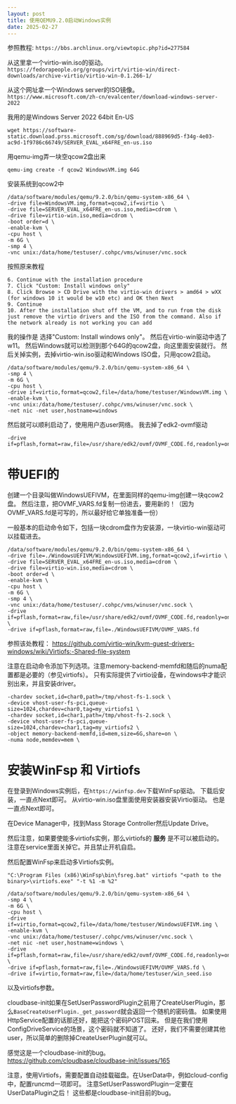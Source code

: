 ```yaml
---
layout: post
title: 使用QEMU9.2.0启动Windows实例
date: 2025-02-27
---
```


参照教程: 
`https://bbs.archlinux.org/viewtopic.php?id=277584`

从这里拿一个virtio-win.iso的驱动。
`https://fedorapeople.org/groups/virt/virtio-win/direct-downloads/archive-virtio/virtio-win-0.1.266-1/`

从这个网址拿一个Windows server的ISO镜像。
`https://www.microsoft.com/zh-cn/evalcenter/download-windows-server-2022`

我用的是Windows Server 2022 64bit En-US
```shell
wget https://software-static.download.prss.microsoft.com/sg/download/888969d5-f34g-4e03-ac9d-1f9786c66749/SERVER_EVAL_x64FRE_en-us.iso
```

用qemu-img弄一块空qcow2盘出来
```shell
qemu-img create -f qcow2 WindowsVM.img 64G
```

安装系统到qcow2中
```shell
/data/software/modules/qemu/9.2.0/bin/qemu-system-x86_64 \
-drive file=WindowsVM.img,format=qcow2,if=virtio \
-drive file=SERVER_EVAL_x64FRE_en-us.iso,media=cdrom \
-drive file=virtio-win.iso,media=cdrom \
-boot order=d \
-enable-kvm \
-cpu host \
-m 6G \
-smp 4 \
-vnc unix:/data/home/testuser/.cohpc/vms/winuser/vnc.sock
```

按照原来教程
```
6. Continue with the installation procedure
7. Click "Custom: Install windows only"
8. Click Browse > CD Drive with the virtio-win drivers > amd64 > wXX (for windows 10 it would be w10 etc) and OK then Next
9. Continue
10. After the installation shut off the VM, and to run from the disk just remove the virtio drivers and the ISO from the command. Also if the network already is not working you can add
```

我的操作是
选择"Custom: Install windows only"。
然后在virtio-win驱动中选了w11。
然后Windows就可以检测到那个64G的qcow2盘，向这里面安装就行。
然后关掉实例，去掉virtio-win.iso驱动和Windows ISO盘，只用qcow2启动。

```shell
/data/software/modules/qemu/9.2.0/bin/qemu-system-x86_64 \
-smp 4 \
-m 6G \
-cpu host \
-drive if=virtio,format=qcow2,file=/data/home/testuser/WindowsVM.img \
-enable-kvm \
-vnc unix:/data/home/testuser/.cohpc/vms/winuser/vnc.sock \
-net nic -net user,hostname=windows
```
然后就可以顺利启动了，使用用户态user网络。
我去掉了edk2-ovmf驱动
```
-drive if=pflash,format=raw,file=/usr/share/edk2/ovmf/OVMF_CODE.fd,readonly=on
```

# 带UEFI的

创建一个目录叫做WindowsUEFIVM，在里面同样的qemu-img创建一块qcow2盘。
然后注意，把OVMF_VARS.fd复制一份进去，要用新的！（因为OVMF_VARS.fd是可写的，所以最好给它单独准备一份）

一般基本的启动命令如下，包括一块cdrom盘作为安装源，一块virtio-win驱动可以挂载进去。
```shell
/data/software/modules/qemu/9.2.0/bin/qemu-system-x86_64 \
-drive file=./WindowsUEFIVM/WindowsUEFIVM.img,format=qcow2,if=virtio \
-drive file=SERVER_EVAL_x64FRE_en-us.iso,media=cdrom \
-drive file=virtio-win.iso,media=cdrom \
-boot order=d \
-enable-kvm \
-cpu host \
-m 6G \
-smp 4 \
-vnc unix:/data/home/testuser/.cohpc/vms/winuser/vnc.sock \
-drive if=pflash,format=raw,file=/usr/share/edk2/ovmf/OVMF_CODE.fd,readonly=on \
-drive if=pflash,format=raw,file=./WindowsUEFIVM/OVMF_VARS.fd
```

参照该处教程：
https://github.com/virtio-win/kvm-guest-drivers-windows/wiki/Virtiofs:-Shared-file-system


注意在启动命令添加下列选项。注意memory-backend-memfd和随后的numa配置都是必要的（参见virtiofs）。
只有实际提供了virtio设备，在windows中才能识别出来，并且安装driver。
```
-chardev socket,id=char0,path=/tmp/vhost-fs-1.sock \
-device vhost-user-fs-pci,queue-size=1024,chardev=char0,tag=my_virtiofs1 \
-chardev socket,id=char1,path=/tmp/vhost-fs-2.sock \
-device vhost-user-fs-pci,queue-size=1024,chardev=char1,tag=my_virtiofs2 \
-object memory-backend-memfd,id=mem,size=6G,share=on \
-numa node,memdev=mem \
```

# 安装WinFsp 和 Virtiofs

在登录到Windows实例后，在`https://winfsp.dev`下载WinFsp驱动。
下载后安装，一直点Next即可。
从virtio-win.iso盘里面使用安装器安装Virtio驱动。
也是一直点Next即可。

在Device Manager中，找到Mass Storage Controller然后Update Drive。

然后注意，如果要使能多virtiofs实例，那么virtiofs的 **服务** 是不可以被启动的。
注意在service里面关掉它。并且禁止开机自启。

然后配置WinFsp来启动多Virtiofs实例。
```shell
"C:\Program Files (x86)\WinFsp\bin\fsreg.bat" virtiofs "<path to the binary>\virtiofs.exe" "-t %1 -m %2"
```


```shell
/data/software/modules/qemu/9.2.0/bin/qemu-system-x86_64 \
-smp 4 \
-m 6G \
-cpu host \
-drive if=virtio,format=qcow2,file=/data/home/testuser/WindowsUEFIVM.img \
-enable-kvm \
-vnc unix:/data/home/testuser/.cohpc/vms/winuser/vnc.sock \
-net nic -net user,hostname=windows \
-drive if=pflash,format=raw,file=/usr/share/edk2/ovmf/OVMF_CODE.fd,readonly=on \
-drive if=pflash,format=raw,file=./WindowsUEFIVM/OVMF_VARS.fd \
-drive if=virtio,format=raw,file=/data/home/testuser/win_seed.iso
```

以及virtiofs参数。

cloudbase-init如果在SetUserPasswordPlugin之前用了CreateUserPlugin，那么`BaseCreateUserPlugin._get_password`就会返回一个随机的密码值。
如果使用HttpService配置的话那还好，能把这个密码POST回来。
但是在我们使用ConfigDriveService的场景，这个密码就不知道了。
还好，我们不需要创建其他user，所以简单的删除掉CreateUserPlugin就可以。

感觉这是一个cloudbase-init的bug。
https://github.com/cloudbase/cloudbase-init/issues/165

注意，使用Virtiofs，需要配置自动挂载磁盘。在UserData中，例如cloud-config中，配置runcmd一项即可。
注意SetUserPasswordPlugin一定要在UserDataPlugin之后！
这些都是cloudbase-init目前的bug。
